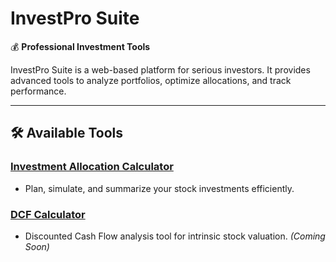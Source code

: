 # InvestPro Suite

💰 **Professional Investment Tools**

InvestPro Suite is a web-based platform for serious investors. It provides advanced tools to analyze portfolios, optimize allocations, and track performance.

---

## 🛠 Available Tools

### [Investment Allocation Calculator](investment-allocation-calculator/README.md)
- Plan, simulate, and summarize your stock investments efficiently.

### [DCF Calculator](dcf-calculator/README.md)
- Discounted Cash Flow analysis tool for intrinsic stock valuation. *(Coming Soon)*